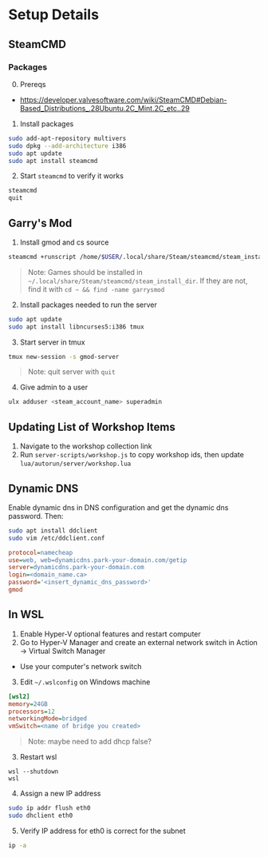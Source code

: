 # Setup Details

## SteamCMD

### Packages

0. Prereqs

- https://developer.valvesoftware.com/wiki/SteamCMD#Debian-Based_Distributions_.28Ubuntu.2C_Mint.2C_etc..29

1. Install packages

```bash
sudo add-apt-repository multivers
sudo dpkg --add-architecture i386
sudo apt update
sudo apt install steamcmd
```

2. Start `steamcmd` to verify it works

```bash
steamcmd
quit
```

## Garry's Mod

1. Install gmod and cs source

```bash
steamcmd +runscript /home/$USER/.local/share/Steam/steamcmd/steam_install_dir/garrysmod/server-scripts/update-gmod-ds.txt
```

> Note: Games should be installed in `~/.local/share/Steam/steamcmd/steam_install_dir`. If they are not, find it with `cd ~ && find -name garrysmod`

2. Install packages needed to run the server

```bash
sudo apt update
sudo apt install libncurses5:i386 tmux
```

3. Start server in tmux

```bash
tmux new-session -s gmod-server
```

> Note: quit server with `quit`

4. Give admin to a user

```bash
ulx adduser <steam_account_name> superadmin
```

## Updating List of Workshop Items

1. Navigate to the workshop collection link
2. Run `server-scripts/workshop.js` to copy workshop ids, then update `lua/autorun/server/workshop.lua`

## Dynamic DNS

Enable dynamic dns in DNS configuration and get the dynamic dns password. Then:

```bash
sudo apt install ddclient
sudo vim /etc/ddclient.conf
```

```ini
protocol=namecheap
use=web, web=dynamicdns.park-your-domain.com/getip
server=dynamicdns.park-your-domain.com
login=<domain_name.ca>
password='<insert_dynamic_dns_password>'
gmod
```

## In WSL

1. Enable Hyper-V optional features and restart computer
2. Go to Hyper-V Manager and create an external network switch in Action -> Virtual Switch Manager
  - Use your computer's network switch
3. Edit `~/.wslconfig` on Windows machine

```ini
[wsl2]
memory=24GB  
processors=12
networkingMode=bridged
vmSwitch=<name of bridge you created>
```

> Note: maybe need to add dhcp false?

3. Restart wsl

```
wsl --shutdown
wsl
```

4. Assign a new IP address

```bash
sudo ip addr flush eth0
sudo dhclient eth0
```

5. Verify IP address for eth0 is correct for the subnet

```bash
ip -a
```
